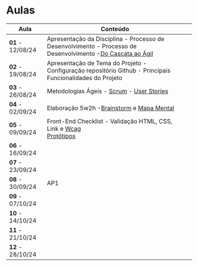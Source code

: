 # Aulas

| Aula                     | Conteúdo                                                                                                                                         |  |
| ------------------------ | ------------------------------------------------------------------------------------------------------------------------------------------------- | - |
| __01__ - 12/08/24 | Apresentação da Disciplina - Processo de Desenvolvimento - Processo de Desenvolvimento -[Do Cascata ao Ágil](../assets/Aulas/CascataAoAgil.docx) |  |
| __02__ - 19/08/24 | Apresentação de Tema do Projeto - Configuração repositório Github - Principais Funcionalidades do Projeto                                    |  |
| __03__ - 26/08/24 | Metodologias Ágeis - [Scrum](/docs/assets/docs/Mapa+do+Scrum+Framework+utilizado+nas+aulas.pdf) - [User Stories](/docs/assets/docs/Scrum.pdf)          |  |
| __04__ - 02/09/24 | Elaboração 5w2h -[Brainstorm](../assets/Aulas/O%20processo%20de brainstorm.pdf) e [Mapa Mental](../assets/Aulas/Mapa%20Mental.pdf)                   |  |
| __05__ - 09/09/24 | Front-End Checklist - Validação HTML, CSS, Link e [Wcag](https://www.guia-wcag.com/) <br />[Protótipos](/docs/assets/docs/Aula%20-%20Prototipagem.pdf)                                          |  |
| __06__ - 16/09/24 |                                                                                                                                                   |  |
| __07__ - 23/09/24 |                                                                                                                                                   |  |
| __08__ - 30/09/24 | AP1                                                                                                                                               |  |
| __09__ - 07/10/24 |                                                                                                                                                   |  |
| __10__ - 14/10/24 |                                                                                                                                                   |  |
| __11__ - 21/10/24 |                                                                                                                                                   |  |
| __12__ - 28/10/24 |                                                                                                                                                   |  |
